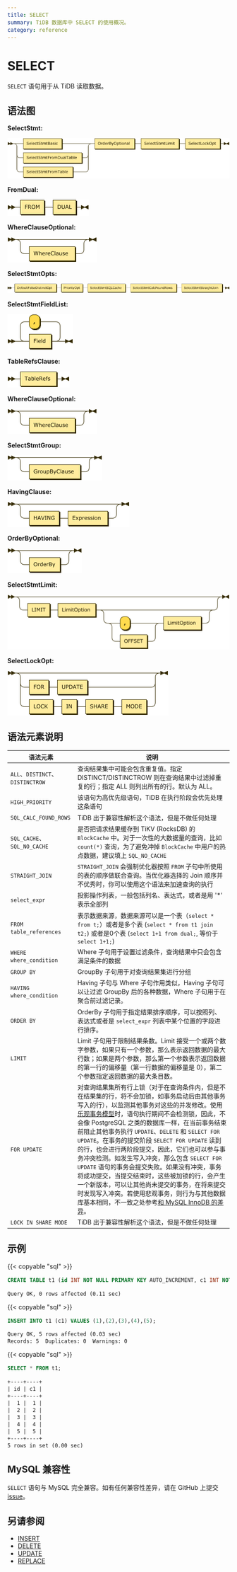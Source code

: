 ```yaml
---
title: SELECT
summary: TiDB 数据库中 SELECT 的使用概况。
category: reference
---
```


# SELECT

`SELECT` 语句用于从 TiDB 读取数据。

## 语法图

**SelectStmt:**

![SelectStmt](/media/sqlgram/SelectStmt.png)

**FromDual:**

![FromDual](/media/sqlgram/FromDual.png)

**WhereClauseOptional:**

![WhereClauseOptional](/media/sqlgram/WhereClauseOptional.png)

**SelectStmtOpts:**

![SelectStmtOpts](/media/sqlgram/SelectStmtOpts.png)

**SelectStmtFieldList:**

![SelectStmtFieldList](/media/sqlgram/SelectStmtFieldList.png)

**TableRefsClause:**

![TableRefsClause](/media/sqlgram/TableRefsClause.png)

**WhereClauseOptional:**

![WhereClauseOptional](/media/sqlgram/WhereClauseOptional.png)

**SelectStmtGroup:**

![SelectStmtGroup](/media/sqlgram/SelectStmtGroup.png)

**HavingClause:**

![HavingClause](/media/sqlgram/HavingClause.png)

**OrderByOptional:**

![OrderByOptional](/media/sqlgram/OrderByOptional.png)

**SelectStmtLimit:**

![SelectStmtLimit](/media/sqlgram/SelectStmtLimit.png)

**SelectLockOpt:**

![SelectLockOpt](/media/sqlgram/SelectLockOpt.png)

## 语法元素说明

|语法元素 | 说明 |
| --------------------- | -------------------------------------------------- |
|`ALL`、`DISTINCT`、`DISTINCTROW` | 查询结果集中可能会包含重复值。指定 DISTINCT/DISTINCTROW 则在查询结果中过滤掉重复的行；指定 ALL 则列出所有的行。默认为 ALL。|
|`HIGH_PRIORITY` | 该语句为高优先级语句，TiDB 在执行阶段会优先处理这条语句|
|`SQL_CALC_FOUND_ROWS` | TiDB 出于兼容性解析这个语法，但是不做任何处理|
|`SQL_CACHE`、`SQL_NO_CACHE` | 是否把请求结果缓存到 TiKV (RocksDB) 的 `BlockCache` 中。对于一次性的大数据量的查询，比如 `count(*)` 查询，为了避免冲掉 `BlockCache` 中用户的热点数据，建议填上 `SQL_NO_CACHE` |
|`STRAIGHT_JOIN`|`STRAIGHT_JOIN` 会强制优化器按照 `FROM` 子句中所使用的表的顺序做联合查询。当优化器选择的 Join 顺序并不优秀时，你可以使用这个语法来加速查询的执行|
|`select_expr` | 投影操作列表，一般包括列名、表达式，或者是用 '\*' 表示全部列|
|`FROM table_references` | 表示数据来源，数据来源可以是一个表（`select * from t;`）或者是多个表 (`select * from t1 join t2;`) 或者是0个表 (`select 1+1 from dual;`, 等价于 `select 1+1;`)|
|`WHERE where_condition` | Where 子句用于设置过滤条件，查询结果中只会包含满足条件的数据|
|`GROUP BY` | GroupBy 子句用于对查询结果集进行分组|
|`HAVING where_condition` | Having 子句与 Where 子句作用类似，Having 子句可以让过滤 GroupBy 后的各种数据，Where 子句用于在聚合前过滤记录。|
|`ORDER BY` | OrderBy 子句用于指定结果排序顺序，可以按照列、表达式或者是 `select_expr` 列表中某个位置的字段进行排序。|
|`LIMIT` | Limit 子句用于限制结果条数。Limit 接受一个或两个数字参数，如果只有一个参数，那么表示返回数据的最大行数；如果是两个参数，那么第一个参数表示返回数据的第一行的偏移量（第一行数据的偏移量是 0），第二个参数指定返回数据的最大条目数。|
|`FOR UPDATE` | 对查询结果集所有行上锁（对于在查询条件内，但是不在结果集的行，将不会加锁，如事务启动后由其他事务写入的行），以监测其他事务对这些的并发修改。使用[乐观事务模型](/reference/transactions/transaction-optimistic.md)时，语句执行期间不会检测锁，因此，不会像 PostgreSQL 之类的数据库一样，在当前事务结束前阻止其他事务执行 `UPDATE`、`DELETE` 和 `SELECT FOR UPDATE`。在事务的提交阶段 `SELECT FOR UPDATE` 读到的行，也会进行两阶段提交，因此，它们也可以参与事务冲突检测。如发生写入冲突，那么包含 `SELECT FOR UPDATE` 语句的事务会提交失败。如果没有冲突，事务将成功提交，当提交结束时，这些被加锁的行，会产生一个新版本，可以让其他尚未提交的事务，在将来提交时发现写入冲突。若使用悲观事务，则行为与其他数据库基本相同，不一致之处参考[和 MySQL InnoDB 的差异](/reference/transactions/transaction-pessimistic.md#和-mysql-innodb-的差异)。 |
|`LOCK IN SHARE MODE` | TiDB 出于兼容性解析这个语法，但是不做任何处理|

## 示例

{{< copyable "sql" >}}

```sql
CREATE TABLE t1 (id INT NOT NULL PRIMARY KEY AUTO_INCREMENT, c1 INT NOT NULL);
```

```
Query OK, 0 rows affected (0.11 sec)
```

{{< copyable "sql" >}}

```sql
INSERT INTO t1 (c1) VALUES (1),(2),(3),(4),(5);
```

```
Query OK, 5 rows affected (0.03 sec)
Records: 5  Duplicates: 0  Warnings: 0
```

{{< copyable "sql" >}}

```sql
SELECT * FROM t1;
```

```
+----+----+
| id | c1 |
+----+----+
|  1 |  1 |
|  2 |  2 |
|  3 |  3 |
|  4 |  4 |
|  5 |  5 |
+----+----+
5 rows in set (0.00 sec)
```

## MySQL 兼容性

`SELECT` 语句与 MySQL 完全兼容。如有任何兼容性差异，请在 GitHub 上提交 [issue](/report-issue.md)。

## 另请参阅

* [INSERT](/reference/sql/statements/insert.md)
* [DELETE](/reference/sql/statements/delete.md)
* [UPDATE](/reference/sql/statements/update.md)
* [REPLACE](/reference/sql/statements/replace.md)
